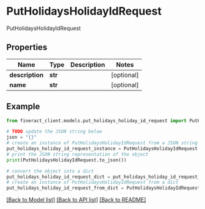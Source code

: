 # PutHolidaysHolidayIdRequest

PutHolidaysHolidayIdRequest

## Properties

Name | Type | Description | Notes
------------ | ------------- | ------------- | -------------
**description** | **str** |  | [optional] 
**name** | **str** |  | [optional] 

## Example

```python
from fineract_client.models.put_holidays_holiday_id_request import PutHolidaysHolidayIdRequest

# TODO update the JSON string below
json = "{}"
# create an instance of PutHolidaysHolidayIdRequest from a JSON string
put_holidays_holiday_id_request_instance = PutHolidaysHolidayIdRequest.from_json(json)
# print the JSON string representation of the object
print(PutHolidaysHolidayIdRequest.to_json())

# convert the object into a dict
put_holidays_holiday_id_request_dict = put_holidays_holiday_id_request_instance.to_dict()
# create an instance of PutHolidaysHolidayIdRequest from a dict
put_holidays_holiday_id_request_from_dict = PutHolidaysHolidayIdRequest.from_dict(put_holidays_holiday_id_request_dict)
```
[[Back to Model list]](../README.md#documentation-for-models) [[Back to API list]](../README.md#documentation-for-api-endpoints) [[Back to README]](../README.md)


